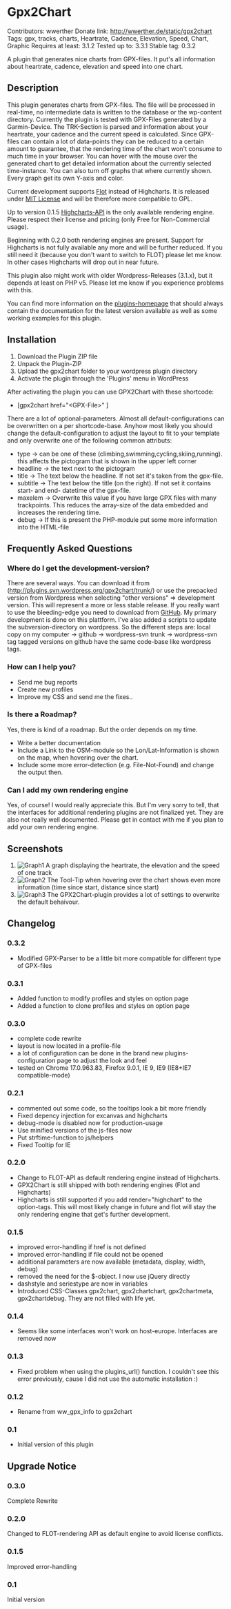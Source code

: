 # Gpx2Chart #

Contributors: wwerther
Donate link: http://wwerther.de/static/gpx2chart
Tags: gpx, tracks, charts, Heartrate, Cadence, Elevation, Speed, Chart, Graphic
Requires at least: 3.1.2
Tested up to: 3.3.1
Stable tag: 0.3.2

A plugin that generates nice charts from GPX-files. It put's all information about heartrate, cadence, elevation and speed into one chart. 

## Description ##

This plugin generates charts from GPX-files. The file will be processed in real-time, no intermediate data is written to the database or the wp-content directory. Currently the plugin is tested with GPX-Files generated by a Garmin-Device.
The TRK-Section is parsed and information about your heartrate, your cadence and the current speed is calculated. Since GPX-files can contain a lot of data-points they can be reduced to a certain amount to guarantee, that the rendering time of the chart won't consume to much time in your browser.
You can hover with the mouse over the generated chart to get detailed information about the currently selected time-instance. You can also turn off graphs that where currently shown. Every graph get its own Y-axis and color.

Current development supports [Flot](http://code.google.com/p/flot/) instead of Highcharts. It is released under [MIT License](http://www.opensource.org/licenses/mit-license.php) and will be therefore more compatible to GPL.

Up to version 0.1.5 [Highcharts-API](http://www.highcharts.com/) is the only available rendering engine. Please respect their license and pricing (only Free for Non-Commercial usage).

Beginning with 0.2.0 both rendering engines are present. Support for Highcharts is not fully available any more and will be further reduced. If you still need it (because you don't want to switch to FLOT) please let me know. In other cases Highcharts will drop out in near future.

This plugin also might work with older Wordpress-Releases (3.1.x), but it depends at least on PHP v5. Please let me know if you experience problems with this. 

You can find more information on the [plugins-homepage](http://wwerther.de/static/gpx2chart) that should always contain the documentation for the latest version available as well as some working examples for this plugin.

## Installation ##

1. Download the Plugin ZIP file
1. Unpack the Plugin-ZIP
1. Upload the gpx2chart folder to your wordpress plugin directory
1. Activate the plugin through the 'Plugins' menu in WordPress

After activating the plugin you can use GPX2Chart with these shortcode:

* \[gpx2chart href="\<GPX-File\>" \]

There are a lot of optional-parameters. Almost all default-configurations can be overwritten on a per shortcode-base. Anyhow most likely you should change the default-configuration to adjust the layout to fit to your template and only overwrite one of the following common attributs:

* type \-\> can be one of these (climbing,swimming,cycling,skiing,running). this affects the pictogram that is shown in the upper left corner
* headline \-\> the text next to the pictogram
* title \-\> The text below the headline. If not set it's taken from the gpx-file.
* subtitle \-\> The text below the title (on the right). If not set it contains start- and end- datetime of the gpx-file.
* maxelem \-\> Overwrite this value if you have large GPX files with many trackpoints. This reduces the array-size of the data embedded and increases the rendering time.
* debug \-\> If this is present the PHP-module put some more information into the HTML-file

## Frequently Asked Questions ##

### Where do I get the development-version? ###

There are several ways. You can download it from (http://plugins.svn.wordpress.org/gpx2chart/trunk/) or use the prepacked version from Wordpress when selecting "other versions" => development version. This will represent a more or less stable release.
If you really want to use the bleeding-edge you need to download from [GitHub](https://github.com/wwerther/Wordpress-GPX-Plugin). My primary development is done on this plattform. I've also added a scripts to update the subversion-directory on wordpress.
So the different steps are: local copy on my computer \-\> github \-\> wordpress-svn trunk \-\> wordpress-svn tag
tagged versions on github have the same code-base like wordpress tags.

### How can I help you? ###

* Send me bug reports
* Create new profiles
* Improve my CSS and send me the fixes..

### Is there a Roadmap? ###

Yes, there is kind of a roadmap. But the order depends on my time.

* Write a better documentation
* Include a Link to the OSM-module so the Lon/Lat-Information is shown on the map, when hovering over the chart.
* Include some more error-detection (e.g. File-Not-Found) and change the output then.

### Can I add my own rendering engine ###

Yes, of course! I would really appreciate this. But I'm very sorry to tell, that the interfaces for additional rendering plugins are not finalized yet. They are also not really well documented. Please get in contact with me if you plan to add your own rendering engine. 

## Screenshots ##

1. ![Graph1][screenshot1] A graph displaying the heartrate, the elevation and the speed of one track
2. ![Graph2][screenshot2] The Tool-Tip when hovering over the chart shows even more information (time since start, distance since start)
3. ![Graph3][screenshot3] The GPX2Chart-plugin provides a lot of settings to overwrite the default behaivour.

## Changelog ##

### 0.3.2 ###
* Modified GPX-Parser to be a little bit more compatible for different type of GPX-files

### 0.3.1 ###
* Added function to modify profiles and styles on option page
* Added a function to clone profiles and styles on option page

### 0.3.0 ###
* complete code rewrite
* layout is now located in a profile-file
* a lot of configuration can be done in the brand new plugins-configuration page to adjust the look and feel
* tested on Chrome 17.0.963.83, Firefox 9.0.1, IE 9, IE9 (IE8+IE7 compatible-mode)

### 0.2.1 ###
* commented out some code, so the tooltips look a bit more friendly
* Fixed depency injection for excanvas and highcharts
* debug-mode is disabled now for production-usage
* Use minified versions of the js-files now
* Put strftime-function to js/helpers
* Fixed Tooltip for IE

### 0.2.0 ###

* Change to FLOT-API as default rendering engine instead of Highcharts. 
* GPX2Chart is still shipped with both rendering engines (Flot and Highcharts)
* Highcharts is still supported if you add render="highchart" to the option-tags. This will most likely change in future and flot will stay the only rendering engine that get's further development.

### 0.1.5 ###

* improved error-handling if href is not defined
* improved error-handling if file could not be opened
* additional parameters are now available (metadata, display, width, debug)
* removed the need for the $-object. I now use jQuery directly
* dashstyle and seriestype are now in variables
* Introduced CSS-Classes gpx2chart, gpx2chartchart, gpx2chartmeta, gpx2chartdebug. They are not filled with life yet.

### 0.1.4 ###

* Seems like some interfaces won't work on host-europe. Interfaces are removed now

### 0.1.3 ###

* Fixed problem when using the plugins\_url() function. I couldn't see this error previously, cause I did not use the automatic installation :)

### 0.1.2 ###

* Rename from ww\_gpx\_info to gpx2chart

### 0.1 ###

* Initial version of this plugin

## Upgrade Notice ##

### 0.3.0 ###
Complete Rewrite

### 0.2.0 ###

Changed to FLOT-rendering API as default engine to avoid license conflicts.

### 0.1.5 ###

Improved error-handling

### 0.1 ###

Initial version

[screenshot1]: https://github.com/wwerther/Wordpress-GPX-Plugin/raw/master/screenshots/screenshot-1.png "Graph1"
[screenshot2]: https://github.com/wwerther/Wordpress-GPX-Plugin/raw/master/screenshots/screenshot-2.png "Graph2"
[screenshot3]: https://github.com/wwerther/Wordpress-GPX-Plugin/raw/master/screenshots/screenshot-3.png "Graph3"
